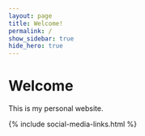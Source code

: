 ```yaml
---
layout: page
title: Welcome!
permalink: /
show_sidebar: true
hide_hero: true
---
```


# Welcome

This is my personal website.

{% include social-media-links.html %}